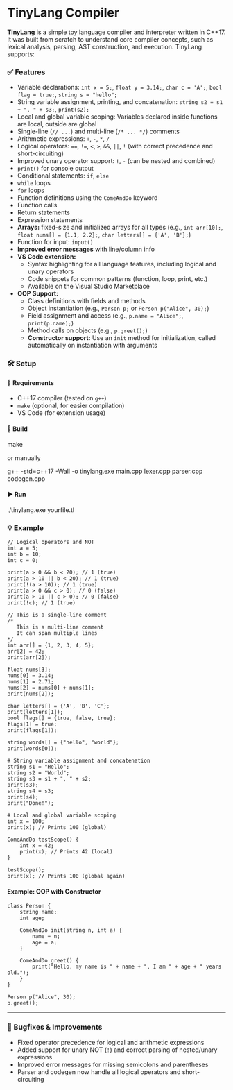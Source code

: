 # TinyLang Compiler

**TinyLang** is a simple toy language compiler and interpreter written in C++17. It was built from scratch to understand core compiler concepts, such as lexical analysis, parsing, AST construction, and execution. TinyLang supports:

### ✅ Features

- Variable declarations: `int x = 5;`, `float y = 3.14;`, `char c = 'A';`, `bool flag = true;`, `string s = "hello";`
- String variable assignment, printing, and concatenation: `string s2 = s1 + ", " + s3;`, `print(s2);`
- Local and global variable scoping: Variables declared inside functions are local, outside are global
- Single-line (`// ...`) and multi-line (`/* ... */`) comments
- Arithmetic expressions: `+`, `-`, `*`, `/`
- Logical operators: `==`, `!=`, `<`, `>`, `&&`, `||`, `!` (with correct precedence and short-circuiting)
- Improved unary operator support: `!`, `-` (can be nested and combined)
- `print()` for console output
- Conditional statements: `if`, `else`
- `while` loops
- `for` loops
- Function definitions using the `ComeAndDo` keyword
- Function calls
- Return statements
- Expression statements
- **Arrays:** fixed-size and initialized arrays for all types (e.g., `int arr[10];`, `float nums[] = {1.1, 2.2};`, `char letters[] = {'A', 'B'};`)
- Function for input: `input()`
- **Improved error messages** with line/column info
- **VS Code extension:**
  - Syntax highlighting for all language features, including logical and unary operators
  - Code snippets for common patterns (function, loop, print, etc.)
  - Available on the Visual Studio Marketplace
- **OOP Support:**
  - Class definitions with fields and methods
  - Object instantiation (e.g., `Person p;` or `Person p("Alice", 30);`)
  - Field assignment and access (e.g., `p.name = "Alice";`, `print(p.name);`)
  - Method calls on objects (e.g., `p.greet();`)
  - **Constructor support:** Use an `init` method for initialization, called automatically on instantiation with arguments

### 🛠 Setup

#### 🔧 Requirements

- C++17 compiler (tested on `g++`)
- `make` (optional, for easier compilation)
- VS Code (for extension usage)

#### 🔁 Build

make

or manually

g++ -std=c++17 -Wall -o tinylang.exe main.cpp lexer.cpp parser.cpp codegen.cpp

#### ▶️ Run

./tinylang.exe yourfile.tl

### 💡 Example

```tl
// Logical operators and NOT
int a = 5;
int b = 10;
int c = 0;

print(a > 0 && b < 20); // 1 (true)
print(a > 10 || b < 20); // 1 (true)
print(!(a > 10)); // 1 (true)
print(a > 0 && c > 0); // 0 (false)
print(a > 10 || c > 0); // 0 (false)
print(!c); // 1 (true)

// This is a single-line comment
/*
   This is a multi-line comment
   It can span multiple lines
*/
int arr[] = {1, 2, 3, 4, 5};
arr[2] = 42;
print(arr[2]);

float nums[3];
nums[0] = 3.14;
nums[1] = 2.71;
nums[2] = nums[0] + nums[1];
print(nums[2]);

char letters[] = {'A', 'B', 'C'};
print(letters[1]);
bool flags[] = {true, false, true};
flags[1] = true;
print(flags[1]);

string words[] = {"hello", "world"};
print(words[0]);

# String variable assignment and concatenation
string s1 = "Hello";
string s2 = "World";
string s3 = s1 + ", " + s2;
print(s3);
string s4 = s3;
print(s4);
print("Done!");

# Local and global variable scoping
int x = 100;
print(x); // Prints 100 (global)

ComeAndDo testScope() {
    int x = 42;
    print(x); // Prints 42 (local)
}

testScope();
print(x); // Prints 100 (global again)
```

#### Example: OOP with Constructor
```tl
class Person {
    string name;
    int age;

    ComeAndDo init(string n, int a) {
        name = n;
        age = a;
    }

    ComeAndDo greet() {
        print("Hello, my name is " + name + ", I am " + age + " years old.");
    }
}

Person p("Alice", 30);
p.greet();
```

---

### 🐞 Bugfixes & Improvements
- Fixed operator precedence for logical and arithmetic expressions
- Added support for unary NOT (`!`) and correct parsing of nested/unary expressions
- Improved error messages for missing semicolons and parentheses
- Parser and codegen now handle all logical operators and short-circuiting
